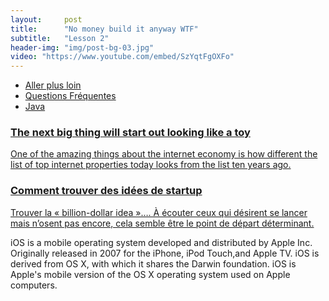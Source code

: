 ```yaml
---
layout:     post
title:      "No money build it anyway WTF"
subtitle:   "Lesson 2"
header-img: "img/post-bg-03.jpg"
video: "https://www.youtube.com/embed/SzYqtFgOXFo"
---
```

<!-- Everything underneath is going under the video -->
<div class="undervideo">
  <ul id="myTab" class="nav nav-tabs">
     <li class="active"><a href="#home" data-toggle="tab">Aller plus loin</a></li>
     <li><a href="#ios" data-toggle="tab">Questions Fréquentes</a></li>
     <li><a href="#" data-toggle="tab">Java</a></li>
  </ul>
  <div id="myTabContent" class="tab-content">
  	  <a href="http://cdixon.org/2010/01/03/the-next-big-thing-will-start-out-looking-like-a-toy/" class="list-group-item" target="_blank">
  	    <h3 class="list-group-item-heading">The next big thing will start out looking like a toy </h3>
  	    <p class="list-group-item-text">One of the amazing things about the internet economy is how different the list of top internet properties today looks from the list ten years ago.</p>
  	  </a>
  	  <a href="https://medium.com/rejoignez-le-koudetat/comment-trouver-des-id%C3%A9es-de-startup-d129515fe2e0" class="list-group-item" target="_blank">
  	    <h3 class="list-group-item-heading">Comment trouver des idées de startup</h3>
  	    <p class="list-group-item-text">Trouver la « billion-dollar idea »…. À écouter ceux qui désirent se lancer mais n’osent pas encore, cela semble être le point de départ déterminant.</p>
  	  </a>
  </div>
  <div class="tab-pane fade" id="ios">
      <p>iOS is a mobile operating system developed and distributed by Apple Inc. Originally released in 2007 for the iPhone, iPod Touch,and Apple TV. iOS is derived from OS X, with which it shares the Darwin foundation. iOS is Apple's mobile version of the OS X operating system used on Apple computers.</p>
  </div>
</div>
